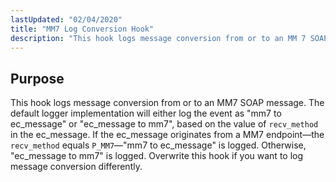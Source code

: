 ```yaml
---
lastUpdated: "02/04/2020"
title: "MM7 Log Conversion Hook"
description: "This hook logs message conversion from or to an MM 7 SOAP message The default logger implementation will either log the event as mm 7 to ec message or ec message to mm 7 based on the value of recv method in the ec message If the ec message originates..."
---
```



## <a name="MM7LogConversionHook.purpose"></a> Purpose

This hook logs message conversion from or to an MM7 SOAP message. The default logger implementation will either log the event as "mm7 to ec_message" or "ec_message to mm7", based on the value of `recv_method` in the ec_message. If the ec_message originates from a MM7 endpoint—the `recv_method` equals `P_MM7`—"mm7 to ec_message" is logged. Otherwise, "ec_message to mm7" is logged. Overwrite this hook if you want to log message conversion differently.